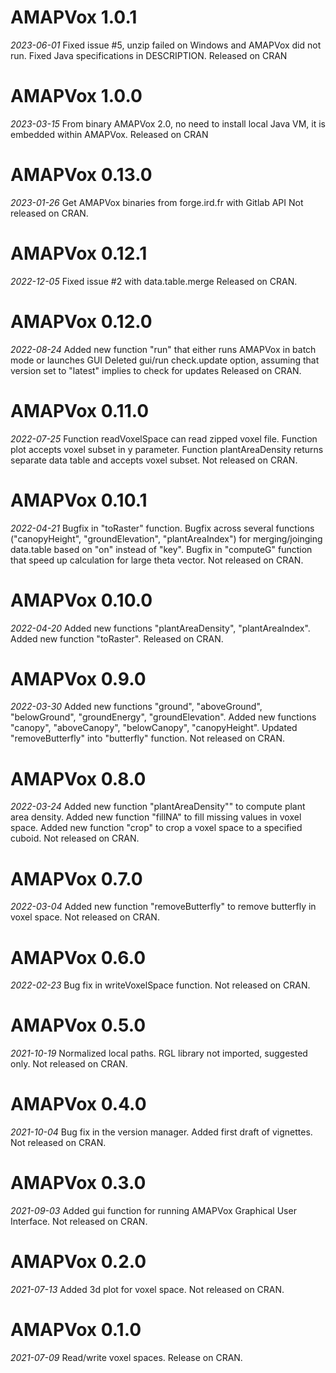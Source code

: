 # AMAPVox 1.0.1

*2023-06-01*
Fixed issue #5, unzip failed on Windows and AMAPVox did not run.
Fixed Java specifications in DESCRIPTION.
Released on CRAN

# AMAPVox 1.0.0

*2023-03-15*
From binary AMAPVox 2.0, no need to install local Java VM, it is embedded within AMAPVox.
Released on CRAN

# AMAPVox 0.13.0

*2023-01-26*
Get AMAPVox binaries from forge.ird.fr with Gitlab API
Not released on CRAN.

# AMAPVox 0.12.1

*2022-12-05*
Fixed issue #2 with data.table.merge
Released on CRAN.

# AMAPVox 0.12.0

*2022-08-24*
Added new function "run" that either runs AMAPVox in batch mode or launches GUI
Deleted gui/run check.update option, assuming that version set to "latest" implies to check for updates
Released on CRAN.

# AMAPVox 0.11.0

*2022-07-25*
Function readVoxelSpace can read zipped voxel file.
Function plot accepts voxel subset in y parameter.
Function plantAreaDensity returns separate data table and accepts voxel subset. 
Not released on CRAN.

# AMAPVox 0.10.1

*2022-04-21*
Bugfix in "toRaster" function.
Bugfix across several functions ("canopyHeight", "groundElevation", "plantAreaIndex") for merging/joinging data.table based on "on" instead of "key".
Bugfix in "computeG" function that speed up calculation for large theta vector.
Not released on CRAN.


# AMAPVox 0.10.0

*2022-04-20*
Added new functions "plantAreaDensity", "plantAreaIndex".
Added new function "toRaster".
Released on CRAN.

# AMAPVox 0.9.0

*2022-03-30*
Added new functions "ground", "aboveGround", "belowGround", "groundEnergy", "groundElevation".
Added new functions "canopy", "aboveCanopy", "belowCanopy", "canopyHeight".
Updated "removeButterfly" into "butterfly" function.
Not released on CRAN.

# AMAPVox 0.8.0

*2022-03-24*
Added new function "plantAreaDensity"" to compute plant area density.
Added new function "fillNA" to fill missing values in voxel space.
Added new function "crop" to crop a voxel space to a specified cuboid.
Not released on CRAN.

# AMAPVox 0.7.0

*2022-03-04*
Added new function "removeButterfly" to remove butterfly in voxel space.
Not released on CRAN.

# AMAPVox 0.6.0

*2022-02-23*
Bug fix in writeVoxelSpace function.
Not released on CRAN.

# AMAPVox 0.5.0

*2021-10-19*
Normalized local paths.
RGL library not imported, suggested only.
Not released on CRAN.

# AMAPVox 0.4.0

*2021-10-04*
Bug fix in the version manager. 
Added first draft of vignettes.
Not released on CRAN.

# AMAPVox 0.3.0

*2021-09-03*
Added gui function for running AMAPVox Graphical User Interface.
Not released on CRAN.

# AMAPVox 0.2.0

*2021-07-13*
Added 3d plot for voxel space.
Not released on CRAN.

# AMAPVox 0.1.0

*2021-07-09*
Read/write voxel spaces.
Release on CRAN.
